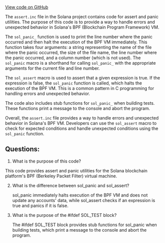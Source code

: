 [View code on GitHub](https://github.com/solana-labs/solana/blob/master/sdk/bpf/c/inc/sol/inc/assert.inc)

The `assert.inc` file in the Solana project contains code for assert and panic utilities. The purpose of this code is to provide a way to handle errors and unexpected behavior in Solana's BPF (Blockchain Program Framework) VM. 

The `sol_panic_` function is used to print the line number where the panic occurred and then halt the execution of the BPF VM immediately. This function takes four arguments: a string representing the name of the file where the panic occurred, the size of the file name, the line number where the panic occurred, and a column number (which is not used). The `sol_panic` macro is a shorthand for calling `sol_panic_` with the appropriate arguments for the current file and line number. 

The `sol_assert` macro is used to assert that a given expression is true. If the expression is false, the `sol_panic` function is called, which halts the execution of the BPF VM. This is a common pattern in C programming for handling errors and unexpected behavior. 

The code also includes stub functions for `sol_panic_` when building tests. These functions print a message to the console and abort the program. 

Overall, the `assert.inc` file provides a way to handle errors and unexpected behavior in Solana's BPF VM. Developers can use the `sol_assert` macro to check for expected conditions and handle unexpected conditions using the `sol_panic` function.
## Questions: 
 1. What is the purpose of this code?
   
   This code provides assert and panic utilities for the Solana blockchain platform's BPF (Berkeley Packet Filter) virtual machine.

2. What is the difference between sol_panic and sol_assert?
   
   sol_panic immediately halts execution of the BPF VM and does not update any accounts' data, while sol_assert checks if an expression is true and panics if it is false.

3. What is the purpose of the #ifdef SOL_TEST block?
   
   The #ifdef SOL_TEST block provides stub functions for sol_panic when building tests, which print a message to the console and abort the program.